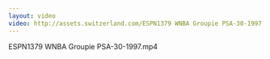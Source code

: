 ```yaml
---
layout: video
video: http://assets.switzerland.com/ESPN1379 WNBA Groupie PSA-30-1997.mp4
---
```

ESPN1379 WNBA Groupie PSA-30-1997.mp4
